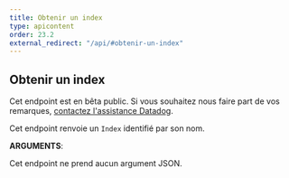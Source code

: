 ```yaml
---
title: Obtenir un index
type: apicontent
order: 23.2
external_redirect: "/api/#obtenir-un-index"
---
```


## Obtenir un index

<div class="alert alert-warning">
Cet endpoint est en bêta public. Si vous souhaitez nous faire part de vos remarques, <a href="/help">contactez l'assistance Datadog</a>.
</div>

Cet endpoint renvoie un `Index` identifié par son nom.

**ARGUMENTS**:

Cet endpoint ne prend aucun argument JSON.
